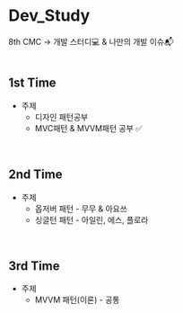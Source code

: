 # Dev_Study
8th CMC → 개발 스터디💻 & 나만의 개발 이슈📬
</br>
</br>

## 1st Time
* 주제
  * 디자인 패턴공부
  * MVC패턴 & MVVM패턴 공부  ✅
</br>

## 2nd Time
* 주제
    * 옵저버 패턴 - 무무 & 아요쓰 
    * 싱글턴 패턴 - 아일린, 에스, 플로라 
</br>

## 3rd Time
* 주제
    * MVVM 패턴(이론) - 공통
